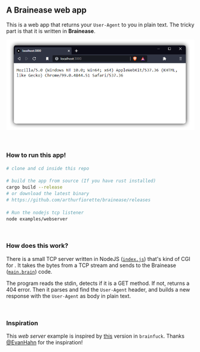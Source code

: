 <br />

## A Brainease web app

This is a web app that returns your `User-Agent` to you in plain text. The tricky part is
that it is written in **Brainease**.

![cover](../../assets/webserver-cover.png)

<br />

### How to run this app!

```sh
# clone and cd inside this repo

# build the app from source (If you have rust installed)
cargo build --release
# or download the latest binary
# https://github.com/arthurfiorette/brainease/releases

# Run the nodejs tcp listener
node examples/webserver
```

<br />

### How does this work?

There is a small TCP server written in NodeJS ([`index.js`](./index.js)) that's kind of
CGI for . It takes the bytes from a TCP stream and sends to the Brainease
([`main.brain`](./main.brain)) code.

The program reads the stdin, detects if it is a GET method. If not, returns a 404 error.
Then it parses and find the `User-Agent` header, and builds a new response with the
`User-Agent` as body in plain text.

<br />

### Inspiration

This _web server_ example is inspired by
[this](https://github.com/EvanHahn/brainfuck-web-app) version in `brainfuck`. Thanks
[@EvanHahn](https://github.com/EvanHahn) for the inspiration!

<br />
